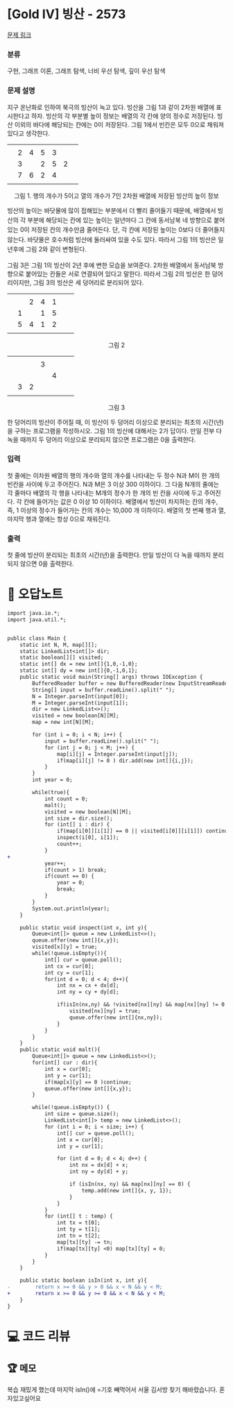 # [Gold IV] 빙산 - 2573 

[문제 링크](https://www.acmicpc.net/problem/2573) 

### 분류

구현, 그래프 이론, 그래프 탐색, 너비 우선 탐색, 깊이 우선 탐색

### 문제 설명

<p>지구 온난화로 인하여 북극의 빙산이 녹고 있다. 빙산을 그림 1과 같이 2차원 배열에 표시한다고 하자. 빙산의 각 부분별 높이 정보는 배열의 각 칸에 양의 정수로 저장된다. 빙산 이외의 바다에 해당되는 칸에는 0이 저장된다. 그림 1에서 빈칸은 모두 0으로 채워져 있다고 생각한다.</p>

<table class="table table-bordered td-center table-center-35 td-width-5">
	<tbody>
		<tr>
			<td> </td>
			<td> </td>
			<td> </td>
			<td> </td>
			<td> </td>
			<td> </td>
			<td> </td>
		</tr>
		<tr>
			<td> </td>
			<td>2</td>
			<td>4</td>
			<td>5</td>
			<td>3</td>
			<td> </td>
			<td> </td>
		</tr>
		<tr>
			<td> </td>
			<td>3</td>
			<td> </td>
			<td>2</td>
			<td>5</td>
			<td>2</td>
			<td> </td>
		</tr>
		<tr>
			<td> </td>
			<td>7</td>
			<td>6</td>
			<td>2</td>
			<td>4</td>
			<td> </td>
			<td> </td>
		</tr>
		<tr>
			<td> </td>
			<td> </td>
			<td> </td>
			<td> </td>
			<td> </td>
			<td> </td>
			<td> </td>
		</tr>
	</tbody>
</table>

<p style="text-align: center;">그림 1. 행의 개수가 5이고 열의 개수가 7인 2차원 배열에 저장된 빙산의 높이 정보</p>

<p><span style="line-height:1.6em">빙산의 높이는 바닷물에 많이 접해있는 부분에서 더 빨리 줄어들기 때문에, 배열에서 빙산의 각 부분에 해당되는 칸에 있는 높이는 일년마다 그 칸에 동서남북 네 방향으로 붙어있는 0이 저장된 칸의 개수만큼 줄어든다. 단, 각 칸에 저장된 높이는 0보다 더 줄어들지 않는다. 바닷물은 호수처럼 빙산에 둘러싸여 있을 수도 있다. 따라서 그림 1의 빙산은 일년후에 그림 2와 같이 변형된다.</span></p>

<p>그림 3은 그림 1의 빙산이 2년 후에 변한 모습을 보여준다. 2차원 배열에서 동서남북 방향으로 붙어있는 칸들은 서로 연결되어 있다고 말한다. 따라서 그림 2의 빙산은 한 덩어리이지만, 그림 3의 빙산은 세 덩어리로 분리되어 있다.</p>

<table class="table table-bordered td-center table-center-35 td-width-5">
	<tbody>
		<tr>
			<td> </td>
			<td> </td>
			<td> </td>
			<td> </td>
			<td> </td>
			<td> </td>
			<td> </td>
		</tr>
		<tr>
			<td> </td>
			<td> </td>
			<td>2</td>
			<td>4</td>
			<td>1</td>
			<td> </td>
			<td> </td>
		</tr>
		<tr>
			<td> </td>
			<td>1</td>
			<td> </td>
			<td>1</td>
			<td>5</td>
			<td> </td>
			<td> </td>
		</tr>
		<tr>
			<td> </td>
			<td>5</td>
			<td>4</td>
			<td>1</td>
			<td>2</td>
			<td> </td>
			<td> </td>
		</tr>
		<tr>
			<td> </td>
			<td> </td>
			<td> </td>
			<td> </td>
			<td> </td>
			<td> </td>
			<td> </td>
		</tr>
	</tbody>
</table>

<p style="text-align: center;">그림 2</p>

<table class="table table-bordered td-center table-center-35 td-width-5">
	<tbody>
		<tr>
			<td> </td>
			<td> </td>
			<td> </td>
			<td> </td>
			<td> </td>
			<td> </td>
			<td> </td>
		</tr>
		<tr>
			<td> </td>
			<td> </td>
			<td> </td>
			<td>3</td>
			<td> </td>
			<td> </td>
			<td> </td>
		</tr>
		<tr>
			<td> </td>
			<td> </td>
			<td> </td>
			<td> </td>
			<td>4</td>
			<td> </td>
			<td> </td>
		</tr>
		<tr>
			<td> </td>
			<td>3</td>
			<td>2</td>
			<td> </td>
			<td> </td>
			<td> </td>
			<td> </td>
		</tr>
		<tr>
			<td> </td>
			<td> </td>
			<td> </td>
			<td> </td>
			<td> </td>
			<td> </td>
			<td> </td>
		</tr>
	</tbody>
</table>

<p style="text-align: center;">그림 3</p>

<p>한 덩어리의 빙산이 주어질 때, 이 빙산이 두 덩어리 이상으로 분리되는 최초의 시간(년)을 구하는 프로그램을 작성하시오. 그림 1의 빙산에 대해서는 2가 답이다. 만일 전부 다 녹을 때까지 두 덩어리 이상으로 분리되지 않으면 프로그램은 0을 출력한다.</p>

### 입력 

 <p>첫 줄에는 이차원 배열의 행의 개수와 열의 개수를 나타내는 두 정수 N과 M이 한 개의 빈칸을 사이에 두고 주어진다. N과 M은 3 이상 300 이하이다. 그 다음 N개의 줄에는 각 줄마다 배열의 각 행을 나타내는 M개의 정수가 한 개의 빈 칸을 사이에 두고 주어진다. 각 칸에 들어가는 값은 0 이상 10 이하이다. 배열에서 빙산이 차지하는 칸의 개수, 즉, 1 이상의 정수가 들어가는 칸의 개수는 10,000 개 이하이다. 배열의 첫 번째 행과 열, 마지막 행과 열에는 항상 0으로 채워진다.</p>

### 출력 

 <p>첫 줄에 빙산이 분리되는 최초의 시간(년)을 출력한다. 만일 빙산이 다 녹을 때까지 분리되지 않으면 0을 출력한다.</p>



#  🚀  오답노트 

```diff
import java.io.*;
import java.util.*;


public class Main {
    static int N, M, map[][];
    static LinkedList<int[]> dir;
    static boolean[][] visited;
    static int[] dx = new int[]{1,0,-1,0};
    static int[] dy = new int[]{0,-1,0,1};
    public static void main(String[] args) throws IOException {
        BufferedReader buffer = new BufferedReader(new InputStreamReader(System.in));
        String[] input = buffer.readLine().split(" ");
        N = Integer.parseInt(input[0]);
        M = Integer.parseInt(input[1]);
        dir = new LinkedList<>();
        visited = new boolean[N][M];
        map = new int[N][M];

        for (int i = 0; i < N; i++) {
            input = buffer.readLine().split(" ");
            for (int j = 0; j < M; j++) {
                map[i][j] = Integer.parseInt(input[j]);
                if(map[i][j] != 0 ) dir.add(new int[]{i,j});
            }
        }
        int year = 0;

        while(true){
            int count = 0;
            malt();
            visited = new boolean[N][M];
            int size = dir.size();
            for (int[] i : dir) {
                if(map[i[0]][i[1]] == 0 || visited[i[0]][i[1]]) continue;
                inspect(i[0], i[1]);
                count++;
            }
+
            year++;
            if(count > 1) break;
            if(count == 0) {
                year = 0;
                break;
            }
        }
        System.out.println(year);
    }

    public static void inspect(int x, int y){
        Queue<int[]> queue = new LinkedList<>();
        queue.offer(new int[]{x,y});
        visited[x][y] = true;
        while(!queue.isEmpty()){
            int[] cur = queue.poll();
            int cx = cur[0];
            int cy = cur[1];
            for(int d = 0; d < 4; d++){
                int nx = cx + dx[d];
                int ny = cy + dy[d];

                if(isIn(nx,ny) && !visited[nx][ny] && map[nx][ny] != 0 ){
                    visited[nx][ny] = true;
                    queue.offer(new int[]{nx,ny});
                }
            }
        }
    }
    public static void malt(){
        Queue<int[]> queue = new LinkedList<>();
        for(int[] cur : dir){
            int x = cur[0];
            int y = cur[1];
            if(map[x][y] == 0 )continue;
            queue.offer(new int[]{x,y});
        }

        while(!queue.isEmpty()) {
            int size = queue.size();
            LinkedList<int[]> temp = new LinkedList<>();
            for (int i = 0; i < size; i++) {
                int[] cur = queue.poll();
                int x = cur[0];
                int y = cur[1];

                for (int d = 0; d < 4; d++) {
                    int nx = dx[d] + x;
                    int ny = dy[d] + y;

                    if (isIn(nx, ny) && map[nx][ny] == 0) {
                        temp.add(new int[]{x, y, 1});
                    }
                }
            }
            for (int[] t : temp) {
                int tx = t[0];
                int ty = t[1];
                int tn = t[2];
                map[tx][ty] -= tn;
                if(map[tx][ty] <0) map[tx][ty] = 0;
            }
        }
    }

    public static boolean isIn(int x, int y){
-        return x >= 0 && y > 0 && x < N && y < M;
+        return x >= 0 && y >= 0 && x < N && y < M;
    }
}

```

# 💻 코드 리뷰




 ## 🏆 메모 

복습 재밌게 했는데 마지막 isIn()에 =기호 빼먹어서 서울 김서방 찾기 해바렸습니다. 혼자있고싶어요